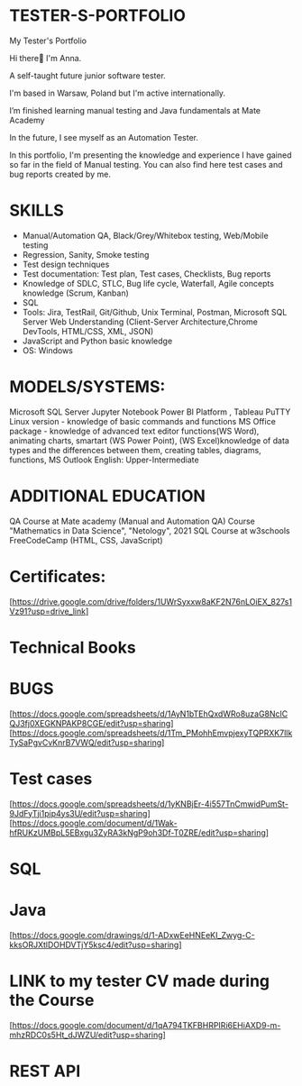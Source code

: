 # TESTER-S-PORTFOLIO
My Tester's Portfolio

Hi there👋 I'm Anna.

A self-taught future junior software tester.

I'm based in Warsaw, Poland but I'm active internationally.

I’m finished learning manual testing and Java fundamentals at Mate Academy

In the future, I see myself as an Automation Tester.

In this portfolio, I'm presenting the knowledge and experience I have gained so far in the field of Manual testing. You can also find here test cases and bug reports created by me.

# SKILLS
- Manual/Automation QA, Black/Grey/Whitebox testing, Web/Mobile testing 
- Regression, Sanity, Smoke testing
- Test design techniques
- Test documentation: Test plan, Test cases, Checklists, Bug reports
- Knowledge of SDLC, STLC, Bug life cycle, Waterfall, Agile concepts knowledge (Scrum, Kanban)
- SQL
- Tools: Jira, TestRail, Git/Github, Unix Terminal, Postman, Microsoft SQL Server
Web Understanding (Client-Server Architecture,Chrome DevTools, HTML/CSS, XML, JSON)
- JavaScript and Python basic knowledge 
- OS: Windows

# MODELS/SYSTEMS:
Microsoft SQL Server
Jupyter Notebook
Power BI Platform , Tableau
PuTTY Linux version - knowledge of basic commands and functions
MS Office package - knowledge of advanced text editor functions(WS Word), animating charts, smartart (WS Power Point), (WS Excel)knowledge of data types and the differences between them, creating tables, diagrams, functions, MS Outlook
English: Upper-Intermediate 

# ADDITIONAL EDUCATION
QA Course at Mate academy (Manual and Automation QA)
Course "Mathematics in Data Science", "Netology", 2021
SQL Course at w3schools 
FreeCodeCamp (HTML, CSS, JavaScript) 

# Certificates:
[https://drive.google.com/drive/folders/1UWrSyxxw8aKF2N76nLOiEX_827s1Vz91?usp=drive_link]

# Technical Books

# BUGS
[https://docs.google.com/spreadsheets/d/1AyN1bTEhQxdWRo8uzaG8NclCQJ3fj0XEGKNPAKP8CGE/edit?usp=sharing]
[https://docs.google.com/spreadsheets/d/1Tm_PMohhEmvpjexyTQPRXK7llkTySaPgvCvKnrB7VWQ/edit?usp=sharing]

# Test cases
[https://docs.google.com/spreadsheets/d/1yKNBjEr-4i557TnCmwidPumSt-9JdFyTji1pip4ys3U/edit?usp=sharing]
[https://docs.google.com/document/d/1Wak-hfRUKzUMBpL5EBxgu3ZyRA3kNgP9oh3Df-T0ZRE/edit?usp=sharing]


# SQL
# Java 
[https://docs.google.com/drawings/d/1-ADxwEeHNEeKI_Zwyg-C-kksORJXtlDOHDVTjY5ksc4/edit?usp=sharing]

# LINK to my tester CV made during the Course
[https://docs.google.com/document/d/1qA794TKFBHRPIRi6EHiAXD9-m-mhzRDC0s5Ht_dJWZU/edit?usp=sharing]

# REST API







